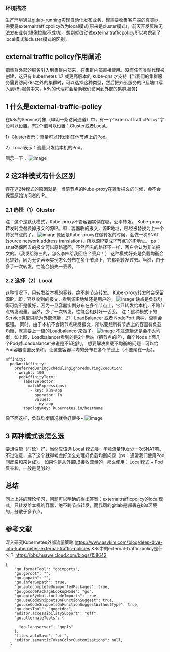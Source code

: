 ### 环境描述
生产环境通过gitlab-running实现自动化发布业务，现需要收集客户端的真实ip，需要将externaltrafficpolicy改为local模式(原来是cluster模式)，前天开发反映无法发布业务(镜像拉取不成功)。想到就改动过externaltrafficpolicy所以考虑到了local模式和cluster模式的区别。

## external traffic policy作用阐述
把集群外部的服务引入到集群内部来，在集群内部直接使用。没有任何类型代理被创建，这只有 kubernetes 1.7 或更高版本的 kube-dns 才支持【当我们的集群服务需要访问k8s之外的集群时，可以选择这种类型，然后把外部服务的IP及端口写入到k8s服务中来，k8s的代理将会帮助我们访问到外部的集群服务】
## 1  什么是external-traffic-policy

在k8s的Service对象（申明一条访问通道）中，有一个“externalTrafficPolicy”字段可以设置。有2个值可以设置：Cluster或者Local。

1）Cluster表示：流量可以转发到其他节点上的Pod。

2）Local表示：流量只发给本机的Pod。

图示一下：
![image](https://cdn.nlark.com/yuque/0/2020/png/1143489/1594809541879-42fc7ec7-75d6-4533-a405-e7c5aefd91f8.png)
## 2 这2种模式有什么区别
存在这2种模式的原因就是，当前节点的Kube-proxy在转发报文的时候，会不会保留原始访问者的IP。
### 2.1 选择（1）Cluster
注：这个是默认模式，Kube-proxy不管容器实例在哪，公平转发。
Kube-proxy转发时会替换掉报文的源IP。即：容器收的报文，源IP地址，已经被替换为上一个转发节点的了。
![image](https://cdn.nlark.com/yuque/0/2020/png/1143489/1594809541618-d2fb2563-4509-4e77-82c0-690c4824880d.png)
原因是Kube-proxy在做转发的时候，会做一次SNAT (source network address translation)，所以源IP变成了节点1的IP地址。
ps：snat确保回去的报文可以原路返回，不然回去的路径不一样，客户会认为非法报文的。（我发给张三的，怎么李四给我回应？丢弃！）
这种模式好处是负载均衡会比较好，因为无论容器实例怎么分布在多个节点上，它都会转发过去。当然，由于多了一次转发，性能会损失一丢丢。
### 2.2 选择（2）Local
这种情况下，只转发给本机的容器，绝不跨节点转发。
Kube-proxy转发时会保留源IP。即：容器收到的报文，看到源IP地址还是用户的。
![image](https://cdn.nlark.com/yuque/0/2020/png/1143489/1594809541676-cba28232-fe0a-4a83-988d-e88bd69fd302.png)
缺点是负载均衡可能不是很好，因为一旦容器实例分布在多个节点上，它只转发给本机，不跨节点转发流量。当然，少了一次转发，性能会相对好一丢丢。
注：这种模式下的Service类型只能为外部流量，即：LoadBalancer 或者 NodePort 两种，否则会报错。
同时，由于本机不会跨节点转发报文，所以要想所有节点上的容器有负载均衡，就需要上一级的Loadbalancer来做了。
![image](https://cdn.nlark.com/yuque/0/2020/png/1143489/1594809541655-893d9471-2c25-4051-acea-6d599d31ed5e.png)
不过流量还是会不太均衡，如上图，Loadbalancer看到的是2个后端（把节点的IP），每个Node上面几个Pod对Loadbalancer来说是不知道的。
想要解决负载不均衡的问题：可以给Pod容器设置反亲和，让这些容器平均的分布在各个节点上（不要聚在一起）。
```
affinity:
  podAntiAffinity:
    preferredDuringSchedulingIgnoredDuringExecution:
    - weight: 100
      podAffinityTerm:
        labelSelector:
          matchExpressions:
           - key: k8s-app
             operator: In
             values:
             - my-app
        topologyKey: kubernetes.io/hostname
```
像下面这样，负载均衡情况就会好很多~
![image](https://cdn.nlark.com/yuque/0/2020/png/1143489/1594809541750-ee9d5888-2275-4d49-a35a-bbd5b061ad16.png)
## 3 两种模式该怎么选
要想性能（时延）好，当然应该选 Local 模式喽，毕竟流量转发少一次SNAT嘛。
不过注意，选了这个就得考虑好怎么处理好负载均衡问题（ps：通常我们使用Pod间反亲和来达成）。
如果你是从外部LB接收流量的，那么使用：Local模式 + Pod反亲和，一般是足够的
## 总结
同上上述的理论学习，问题可以明确的得出答案：externaltrafficpolicy的local模式，只转发给本机的容器，绝不跨节点转发，而我司的gitlab是部署在k8s环境的，分散于多节点。
## 参考文献
深入研究Kubernetes外部流量策略
https://www.asykim.com/blog/deep-dive-into-kubernetes-external-traffic-policies
K8s中的external-traffic-policy是什么？
https://bbs.huaweicloud.com/blogs/158642


```
{
    "go.formatTool": "goimports",
    "go.goroot": "",
    "go.gopath": "",
    "go.inferGopath": true,
    "go.autocompleteUnimportedPackages": true,
    "go.gocodePackageLookupMode": "go",
    "go.gotoSymbol.includeImports": true,
    "go.useCodeSnippetsOnFunctionSuggest": true,
    "go.useCodeSnippetsOnFunctionSuggestWithoutType": true,
    "go.docsTool": "gogetdoc",
    "editor.accessibilitySupport": "off",
    "go.alternateTools": {

      "go-langserver": "gopls"
    },
    "files.autoSave": "off",
    "editor.semanticTokenColorCustomizations": null,
  }
```